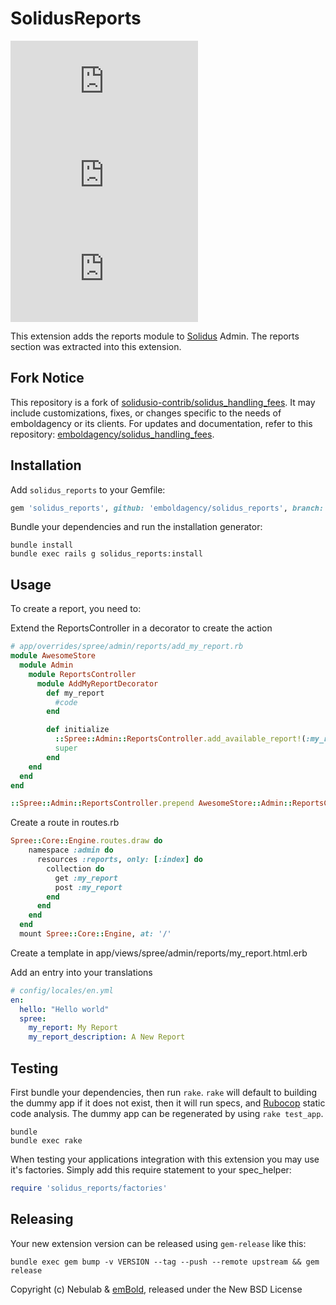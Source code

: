 # SolidusReports

![Semantic Versioning](https://embold.net/api/github/badge/semver.php?repo=solidus_reports) <!--
--> [![release.yml](https://embold.net/api/github/badge/workflow-status.php?repo=solidus_reports&workflow=release.yml)](https://github.com/emboldagency/solidus_reports/actions/workflows/release.yml) <!--
--> [![ci.yml](https://embold.net/api/github/badge/workflow-status.php?repo=solidus_reports&workflow=ci.yml)](https://github.com/emboldagency/solidus_reports/actions/workflows/ci.yml)

This extension adds the reports module to [Solidus](https://github.com/solidusio/solidus) Admin. The reports section was extracted into this extension.

## Fork Notice

This repository is a fork of [solidusio-contrib/solidus_handling_fees](https://github.com/solidusio-contrib/solidus_handling_fees).
It may include customizations, fixes, or changes specific to the needs of emboldagency or its clients. For updates and documentation, refer to this repository: [emboldagency/solidus_handling_fees](https://github.com/emboldagency/solidus_handling_fees).

## Installation

Add `solidus_reports` to your Gemfile:

```ruby
gem 'solidus_reports', github: 'emboldagency/solidus_reports', branch: 'master
```

Bundle your dependencies and run the installation generator:

```shell
bundle install
bundle exec rails g solidus_reports:install
```

## Usage

To create a report, you need to:

Extend the ReportsController in a decorator to create the action

```ruby
# app/overrides/spree/admin/reports/add_my_report.rb
module AwesomeStore
  module Admin
    module ReportsController
      module AddMyReportDecorator
        def my_report
          #code
        end

        def initialize
          ::Spree::Admin::ReportsController.add_available_report!(:my_report)
          super
        end
    end
  end
end

::Spree::Admin::ReportsController.prepend AwesomeStore::Admin::ReportsController::AddMyReportDecorator if ::Spree::Admin::ReportsController.included_modules.exclude?(AwesomeStore::Admin::ReportsController::AddMyReportDecorator)
```

Create a route in routes.rb
```ruby
Spree::Core::Engine.routes.draw do
    namespace :admin do
      resources :reports, only: [:index] do
        collection do
          get :my_report
          post :my_report
        end
      end
    end
  end
  mount Spree::Core::Engine, at: '/'
```
Create a template in app/views/spree/admin/reports/my_report.html.erb

Add an entry into your translations 
```yaml
# config/locales/en.yml
en:
  hello: "Hello world"
  spree:
    my_report: My Report
    my_report_description: A New Report
```

## Testing

First bundle your dependencies, then run `rake`. `rake` will default to building the dummy app if it does not exist, then it will run specs, and [Rubocop](https://github.com/rubocop/rubocop) static code analysis. The dummy app can be regenerated by using `rake test_app`.

```shell
bundle
bundle exec rake
```

When testing your applications integration with this extension you may use it's factories.
Simply add this require statement to your spec_helper:

```ruby
require 'solidus_reports/factories'
```

## Releasing
 
Your new extension version can be released using `gem-release` like this:
 
```shell
bundle exec gem bump -v VERSION --tag --push --remote upstream && gem release
```
 
Copyright (c) Nebulab & [emBold](https://github.com/emboldagency), released under the New BSD License
